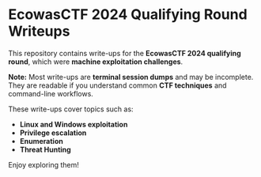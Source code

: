 # EcowasCTF 2024 Qualifying Round Writeups

This repository contains write-ups for the **EcowasCTF 2024 qualifying round**, which were **machine exploitation challenges**.  

**Note:** Most write-ups are **terminal session dumps** and may be incomplete.  
They are readable if you understand common **CTF techniques** and command-line workflows.  

These write-ups cover topics such as:  
- **Linux and Windows exploitation**  
- **Privilege escalation**  
- **Enumeration**
- **Threat Hunting**  
 

Enjoy exploring them!
